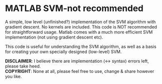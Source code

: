 # MATLAB SVM-not recommended

A simple, low level (unfinished?) implementation of the SVM algorithm with gradient descent. No kernels are included.
This code is NOT recommended for straightforward usage. Matlab comes with a much more efficient SVM implementation (not using gradient descent etc).

This code is useful for understanding the SVM algorithm, as well as a basis for creating your own specially designed (low-level) SVM.

**DISCLAIMER**: I believe there are implementation (<-> syntax) errors left, please take heed. <br>
**COPYRIGHT**: None at all, please feel free to use, change & share however you like. 
